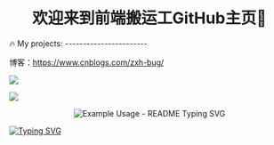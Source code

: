<!-- ### 欢迎来到前端嚣张农民GitHub主页 👋 -->

<h1 align="center">欢迎来到前端搬运工GitHub主页👋</h1>
🔥 My projects:
-----------------------

博客：https://www.cnblogs.com/zxh-bug/

<img src="https://visitor-badge.glitch.me/badge?page_id=github.com/11477872997&right_color=red" />

![](https://github-readme-stats.vercel.app/api/top-langs/?username=1147782997&theme=dark&layout=compact)


<p align="center">
  <img src="https://readme-typing-svg.demolab.com/?lines=Type+messages+everywhere!;Add+a+bio+to+your+profile!;Add+a+description+to+your+repo!;Make+your+readme+stand+out!&font=Fira%20Code&center=true&width=380&height=50&duration=4000&pause=1000" alt="Example Usage - README Typing SVG">
</p>
<a href="https://git.io/typing-svg"><img src="https://readme-typing-svg.demolab.com?font=Fira+Code&pause=1000&width=435&lines=%E6%AC%A2%E8%BF%8E%E6%9D%A5%E5%88%B0%E5%89%8D%E7%AB%AF%E6%90%AC%E8%BF%90%E5%B7%A5GitHub%E4%B8%BB%E9%A1%B5;%E5%8D%9A%E5%AE%A2%E5%9B%AD%EF%BC%9Ahttps%3A%2F%2Fwww.cnblogs.com%2Fzxh-bug%2F" alt="Typing SVG" /></a>
